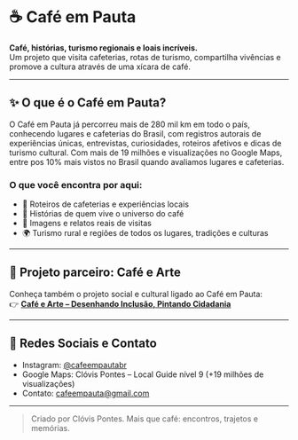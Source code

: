 # ☕ Café em Pauta

**Café, histórias, turismo regionais e loais incríveis.**  
Um projeto que visita cafeterias, rotas de turismo, compartilha vivências e promove a cultura através de uma xícara de café.

---

## ✨ O que é o Café em Pauta?

O Café em Pauta já percorreu mais de 280 mil km em todo o país, conhecendo lugares e cafeterias do Brasil, com registros autorais de experiências únicas, entrevistas, curiosidades, roteiros afetivos e dicas de turismo cultural. Com mais de 19 milhões e visualizações no Google Maps, entre pos 10% mais vistos no Brasil quando avaliamos lugares e cafeterias.

### O que você encontra por aqui:
- 📍 Roteiros de cafeterias e experiências locais  
- 🎤 Histórias de quem vive o universo do café  
- 📸 Imagens e relatos reais de visitas  
- 🌍 Turismo rural e regiões de todos os lugares, tradições e culturas  

---

## 🤝 Projeto parceiro: Café e Arte

Conheça também o projeto social e cultural ligado ao Café em Pauta:  
👉 [**Café e Arte – Desenhando Inclusão, Pintando Cidadania**](https://github.com/cafeemarte/cafeearte)

---

## 🔗 Redes Sociais e Contato

- Instagram: [@cafeempautabr](https://instagram.com/cafeempautabr)  
- Google Maps: Clóvis Pontes – Local Guide nível 9 (+19 milhões de visualizações)  
- Contato: cafeempauta@gmail.com  

---

> Criado por Clóvis Pontes. Mais que café: encontros, trajetos e memórias.


<!--
**cafeempauta/cafeempauta** is a ✨ _special_ ✨ repository because its `README.md` (this file) appears on your GitHub profile.

Here are some ideas to get you started:

- 🔭 I’m currently working on ...
- 🌱 I’m currently learning ...
- 👯 I’m looking to collaborate on ...
- 🤔 I’m looking for help with ...
- 💬 Ask me about ...
- 📫 How to reach me: ...
- 😄 Pronouns: ...
- ⚡ Fun fact: ...
-->
